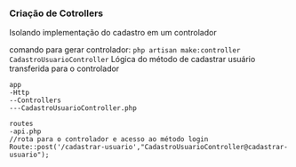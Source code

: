 ### Criação de Cotrollers

Isolando implementação do cadastro em um controlador

comando para gerar controlador: `php artisan make:controller CadastroUsuarioController`
Lógica do método de cadastrar usuário transferida para o controlador
```
app
-Http
--Controllers
---CadastroUsuarioController.php
```
```
routes
-api.php
//rota para o controlador e acesso ao método login
Route::post('/cadastrar-usuario',"CadastroUsuarioController@cadastrar-usuario");
```